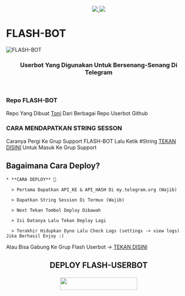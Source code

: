

<p align="center">
  <a href="https://github.com/fvckcat/FLASH-BOT/fork">
    <img src="https://img.shields.io/github/forks/fvckcat/FLASH-BOT?label=Fork&style=social">
    
  </a>
  <a href="https://github.com/fvckcat/FLASH-BOT">
    <img src="https://img.shields.io/github/stars/fvckcat/FLASH-BOT?style=social">
  </a>
</p>  

# FLASH-BOT
![FLASH-BOT](https://telegra.ph/file/44f01c854957001b11ad2.jpg)

<h3 align="center">Userbot Yang Digunakan Untuk Bersenang-Senang Di Telegram</h3>
<p align="center">&nbsp;</p>

### Repo FLASH-BOT
Repo Yang Dibuat [Toni](https://t.me/BluueBlueSky) Dari Berbagai Repo Userbot Github 


### CARA MENDAPATKAN STRING SESSON

Caranya Pergi Ke Grup Support FLASH-BOT Lalu Ketik #String [TEKAN DISINI](https://t.me/LordUserbot_Group) Untuk Masuk Ke Grup Support

## Bagaimana Cara Deploy?

```
* **CARA DEPLOY** 🔧

  > Pertama Dapatkan API_KE & API_HASH Di my.telegram.org (Wajib)

  > Dapatkan String Session Di Termux (Wajib)

  > Next Tekan Tombol Deploy Dibawah

  > Isi Datanya Lalu Tekan Deploy Lagi

  > Terakhir Hidupkan Dyno Lalu Check Logs (settings -> view logs) Jika Berhasil Enjoy :)
```
Atau Bisa Gabung Ke Grup Flash Userbot -> [TEKAN DISINI](https://t.me/vcgsupportgroup)
## <p align="center">DEPLOY FLASH-USERBOT</p>


<p align="center"><a href="https://heroku.com/deploy?template=https://github.com/fvckcat/FLASH-BOT"> <img src="https://img.shields.io/badge/Deploy%20Ke%20Heroku-magenta?style=flat&logo=heroku" width="210" height="34.45" /></a></p>

<br>
</p>
